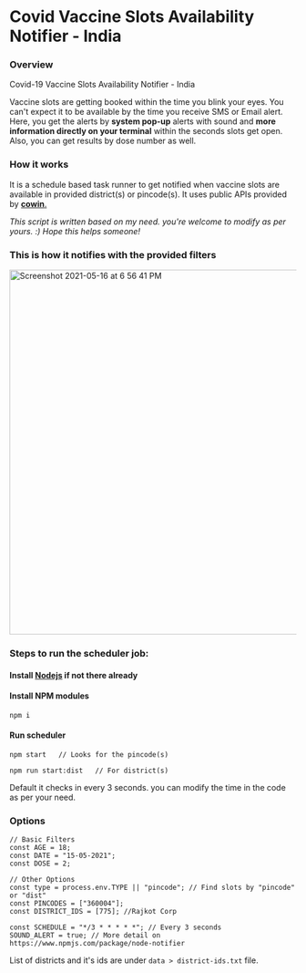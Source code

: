# Covid Vaccine Slots Availability Notifier - India


### Overview
Covid-19 Vaccine Slots Availability Notifier - India

Vaccine slots are getting booked within the time you blink your eyes. You can't expect it to be available by the time you receive SMS or Email alert. Here, you get the alerts by **system pop-up** alerts with sound and **more information directly on your terminal** within the seconds slots get open. Also, you can get results by dose number as well.

### How it works
It is a schedule based task runner to get notified when vaccine slots are available in provided district(s) or pincode(s). It uses public APIs provided by [**cowin**.](https://apisetu.gov.in/public/marketplace/api/cowin/cowin-public-v2#/)

_This script is written based on my need. you're welcome to modify as per yours. :) Hope this helps someone!_

### This is how it notifies with the provided filters

<img width="640" alt="Screenshot 2021-05-16 at 6 56 41 PM" src="https://user-images.githubusercontent.com/11074646/118399102-1c7a3080-b679-11eb-85bd-194b5181857b.png">


### Steps to run the scheduler job:

#### Install [Nodejs](https://nodejs.org/en/) if not there already

#### Install NPM modules

```
npm i
```

#### Run scheduler

```
npm start   // Looks for the pincode(s)
```

```
npm run start:dist   // For district(s)
```

Default it checks in every 3 seconds. you can modify the time in the code as per your need.

### Options

```
// Basic Filters
const AGE = 18;
const DATE = "15-05-2021";
const DOSE = 2;

// Other Options
const type = process.env.TYPE || "pincode"; // Find slots by "pincode" or "dist"
const PINCODES = ["360004"];
const DISTRICT_IDS = [775]; //Rajkot Corp

const SCHEDULE = "*/3 * * * * *"; // Every 3 seconds
SOUND_ALERT = true; // More detail on https://www.npmjs.com/package/node-notifier
```

List of districts and it's ids are under ```data > district-ids.txt``` file.
